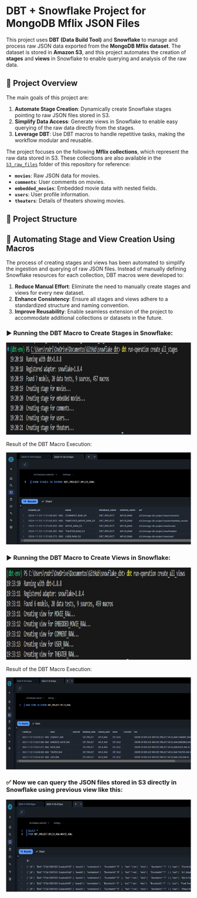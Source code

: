 # DBT + Snowflake Project for MongoDB Mflix JSON Files

This project uses **DBT (Data Build Tool)** and **Snowflake** to manage and process raw JSON data exported from the **MongoDB Mflix dataset**. The dataset is stored in **Amazon S3**, and this project automates the creation of **stages** and **views** in Snowflake to enable querying and analysis of the raw data.

## 📄 Project Overview

The main goals of this project are:
1. **Automate Stage Creation**: Dynamically create Snowflake stages pointing to raw JSON files stored in S3.
2. **Simplify Data Access**: Generate views in Snowflake to enable easy querying of the raw data directly from the stages.
3. **Leverage DBT**: Use DBT macros to handle repetitive tasks, making the workflow modular and reusable.

The project focuses on the following **Mflix collections**, which represent the raw data stored in S3. These collections are also available in the [`S3_raw_files`](./S3_raw_files) folder of this repository for reference:

- **`movies`**: Raw JSON data for movies.
- **`comments`**: User comments on movies.
- **`embedded_movies`**: Embedded movie data with nested fields.
- **`users`**: User profile information.
- **`theaters`**: Details of theaters showing movies.

## 📂 Project Structure

## 📌 Automating Stage and View Creation Using Macros

The process of creating stages and views has been automated to simplify the ingestion and querying of raw JSON files. Instead of manually defining Snowflake resources for each collection, DBT macros were developed to:

1. **Reduce Manual Effort**: Eliminate the need to manually create stages and views for every new dataset.
2. **Enhance Consistency**: Ensure all stages and views adhere to a standardized structure and naming convention.
3. **Improve Reusability**: Enable seamless extension of the project to accommodate additional collections or datasets in the future.

### ▶️ Running the DBT Macro to Create Stages in Snowflake:

<img src="docs/create_stage.png" height="250" alt="Create Stage" title="Create Stage">

Result of the DBT Macro Execution:

<img src="docs/create_stage_result.png" height="250" alt="Create Stage Result" title="Create Stage Result">

### ▶️ Running the DBT Macro to Create Views in Snowflake:

<img src="docs/create_view.png" height="250" alt="Create View" title="Create View">

Result of the DBT Macro Execution:

<img src="docs/create_view_result.png" height="250" alt="Create View Result" title="Create View Result">

### ✅ Now we can query the JSON files stored in S3 directly in Snowflake using previous view like this:

<img src="docs/raw_view_content.png" height="250" alt="Raw content" title="Raw content">

